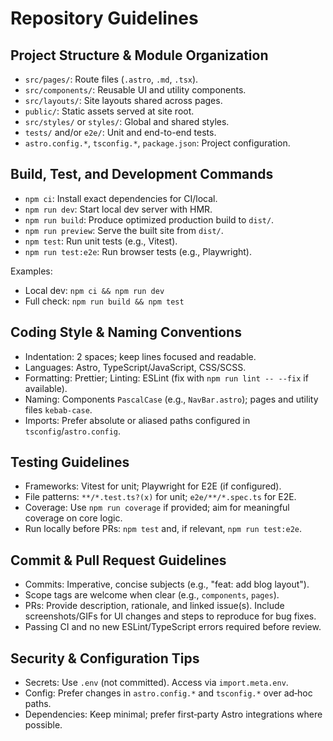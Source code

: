 # Repository Guidelines

## Project Structure & Module Organization
- `src/pages/`: Route files (`.astro`, `.md`, `.tsx`).
- `src/components/`: Reusable UI and utility components.
- `src/layouts/`: Site layouts shared across pages.
- `public/`: Static assets served at site root.
- `src/styles/` or `styles/`: Global and shared styles.
- `tests/` and/or `e2e/`: Unit and end-to-end tests.
- `astro.config.*`, `tsconfig.*`, `package.json`: Project configuration.

## Build, Test, and Development Commands
- `npm ci`: Install exact dependencies for CI/local.
- `npm run dev`: Start local dev server with HMR.
- `npm run build`: Produce optimized production build to `dist/`.
- `npm run preview`: Serve the built site from `dist/`.
- `npm test`: Run unit tests (e.g., Vitest).
- `npm run test:e2e`: Run browser tests (e.g., Playwright).

Examples:
- Local dev: `npm ci && npm run dev`
- Full check: `npm run build && npm test`

## Coding Style & Naming Conventions
- Indentation: 2 spaces; keep lines focused and readable.
- Languages: Astro, TypeScript/JavaScript, CSS/SCSS.
- Formatting: Prettier; Linting: ESLint (fix with `npm run lint -- --fix` if available).
- Naming: Components `PascalCase` (e.g., `NavBar.astro`); pages and utility files `kebab-case`.
- Imports: Prefer absolute or aliased paths configured in `tsconfig`/`astro.config`.

## Testing Guidelines
- Frameworks: Vitest for unit; Playwright for E2E (if configured).
- File patterns: `**/*.test.ts?(x)` for unit; `e2e/**/*.spec.ts` for E2E.
- Coverage: Use `npm run coverage` if provided; aim for meaningful coverage on core logic.
- Run locally before PRs: `npm test` and, if relevant, `npm run test:e2e`.

## Commit & Pull Request Guidelines
- Commits: Imperative, concise subjects (e.g., "feat: add blog layout").
- Scope tags are welcome when clear (e.g., `components`, `pages`).
- PRs: Provide description, rationale, and linked issue(s). Include screenshots/GIFs for UI changes and steps to reproduce for bug fixes.
- Passing CI and no new ESLint/TypeScript errors required before review.

## Security & Configuration Tips
- Secrets: Use `.env` (not committed). Access via `import.meta.env`.
- Config: Prefer changes in `astro.config.*` and `tsconfig.*` over ad‑hoc paths.
- Dependencies: Keep minimal; prefer first‑party Astro integrations where possible.
